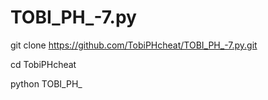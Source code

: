 # TOBI_PH_-7.py




git clone https://github.com/TobiPHcheat/TOBI_PH_-7.py.git

cd TobiPHcheat 

python TOBI_PH_


